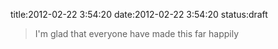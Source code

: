 title:2012-02-22 3:54:20
date:2012-02-22 3:54:20
status:draft

> I'm glad that everyone have made this far happily

    